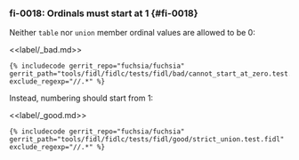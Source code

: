 ### fi-0018: Ordinals must start at 1 {#fi-0018}

Neither `table` nor `union` member ordinal values are allowed to be 0:

<<label/_bad.md>>

```fidl
{% includecode gerrit_repo="fuchsia/fuchsia" gerrit_path="tools/fidl/fidlc/tests/fidl/bad/cannot_start_at_zero.test.fidl" exclude_regexp="//.*" %}
```

Instead, numbering should start from 1:

<<label/_good.md>>

```fidl
{% includecode gerrit_repo="fuchsia/fuchsia" gerrit_path="tools/fidl/fidlc/tests/fidl/good/strict_union.test.fidl" exclude_regexp="//.*" %}
```

